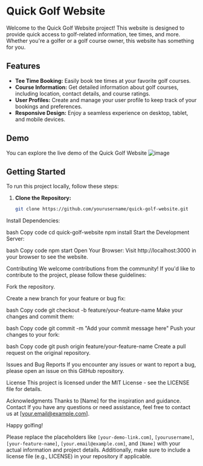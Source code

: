 # Quick Golf Website

Welcome to the Quick Golf Website project! This website is designed to provide quick access to golf-related information, tee times, and more. Whether you're a golfer or a golf course owner, this website has something for you.

## Features

- **Tee Time Booking:** Easily book tee times at your favorite golf courses.
- **Course Information:** Get detailed information about golf courses, including location, contact details, and course ratings.
- **User Profiles:** Create and manage your user profile to keep track of your bookings and preferences.
- **Responsive Design:** Enjoy a seamless experience on desktop, tablet, and mobile devices.

## Demo

You can explore the live demo of the Quick Golf Website ![image](https://github.com/Meizzosama/QuickGolf/assets/100303780/3dd76c80-6375-4fdc-86d2-8cf9ea499fb6)


## Getting Started

To run this project locally, follow these steps:

1. **Clone the Repository:**
   ```bash
   git clone https://github.com/yourusername/quick-golf-website.git
Install Dependencies:

bash
Copy code
cd quick-golf-website
npm install
Start the Development Server:

bash
Copy code
npm start
Open Your Browser:
Visit http://localhost:3000 in your browser to see the website.

Contributing
We welcome contributions from the community! If you'd like to contribute to the project, please follow these guidelines:

Fork the repository.

Create a new branch for your feature or bug fix:

bash
Copy code
git checkout -b feature/your-feature-name
Make your changes and commit them:

bash
Copy code
git commit -m "Add your commit message here"
Push your changes to your fork:

bash
Copy code
git push origin feature/your-feature-name
Create a pull request on the original repository.

Issues and Bug Reports
If you encounter any issues or want to report a bug, please open an issue on this GitHub repository.

License
This project is licensed under the MIT License - see the LICENSE file for details.

Acknowledgments
Thanks to [Name] for the inspiration and guidance.
Contact
If you have any questions or need assistance, feel free to contact us at [your.email@example.com].

Happy golfing!

Please replace the placeholders like `[your-demo-link.com]`, `[yourusername]`, `[your-feature-name]`, `[your.email@example.com]`, and `[Name]` with your actual information and project details. Additionally, make sure to include a license file (e.g., LICENSE) in your repository if applicable.
